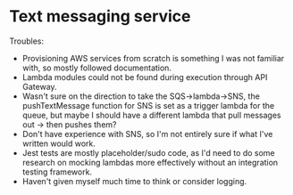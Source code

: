 # Text messaging service

Troubles:
* Provisioning AWS services from scratch is something I was not familiar with, so mostly followed documentation.
* Lambda modules could not be found during execution through API Gateway.
* Wasn't sure on the direction to take the SQS->lambda->SNS, the pushTextMessage function for SNS is set as a trigger lambda for the queue, but maybe I should have a different lambda that pull messages out -> then pushes them?
* Don't have experience with SNS, so I'm not entirely sure if what I've written would work.
* Jest tests are mostly placeholder/sudo code, as I'd need to do some research on mocking lambdas more effectively without an integration testing framework.
* Haven't given myself much time to think or consider logging.